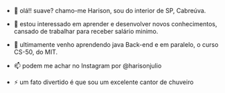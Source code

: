 - 👋 olá!! suave? chamo-me Harison, sou do interior de SP, Cabreúva.
- 👀 estou interessado em aprender e desenvolver novos conhecimentos, cansado de trabalhar para receber salário minimo.
- 🌱 ultimamente venho aprendendo java Back-end e em paralelo, o curso CS-50, do MIT.

- 📫 podem me achar no Instagram por @harisonjulio 

- ⚡ um fato divertido é que sou um excelente cantor de chuveiro 

<!---
harisonsilvestre/harisonsilvestre is a ✨ special ✨ repository because its `README.md` (this file) appears on your GitHub profile.
You can click the Preview link to take a look at your changes.
--->
